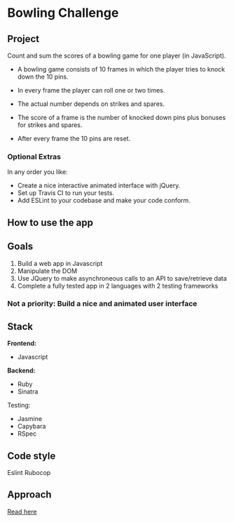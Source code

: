 # Bowling Challenge

## Project

Count and sum the scores of a bowling game for one player (in JavaScript).

- A bowling game consists of 10 frames in which the player tries to knock down the 10 pins.

- In every frame the player can roll one or two times.

- The actual number depends on strikes and spares.

- The score of a frame is the number of knocked down pins plus bonuses for strikes and spares.

- After every frame the 10 pins are reset.

### Optional Extras

In any order you like:

- Create a nice interactive animated interface with jQuery.
- Set up Travis CI to run your tests.
- Add ESLint to your codebase and make your code conform.

## How to use the app

## Goals

1. Build a web app in Javascript
2. Manipulate the DOM
3. Use JQuery to make asynchroneous calls to an API to save/retrieve data
4. Complete a fully tested app in 2 languages with 2 testing frameworks

### Not a priority: Build a nice and animated user interface

## Stack

**Frontend:**

- Javascript

**Backend:**

- Ruby
- Sinatra

Testing:

- Jasmine
- Capybara
- RSpec

## Code style

Eslint
Rubocop

## Approach

[Read here](https://github.com/micosmin/bowling-challenge/blob/master/APPROACH.md)
